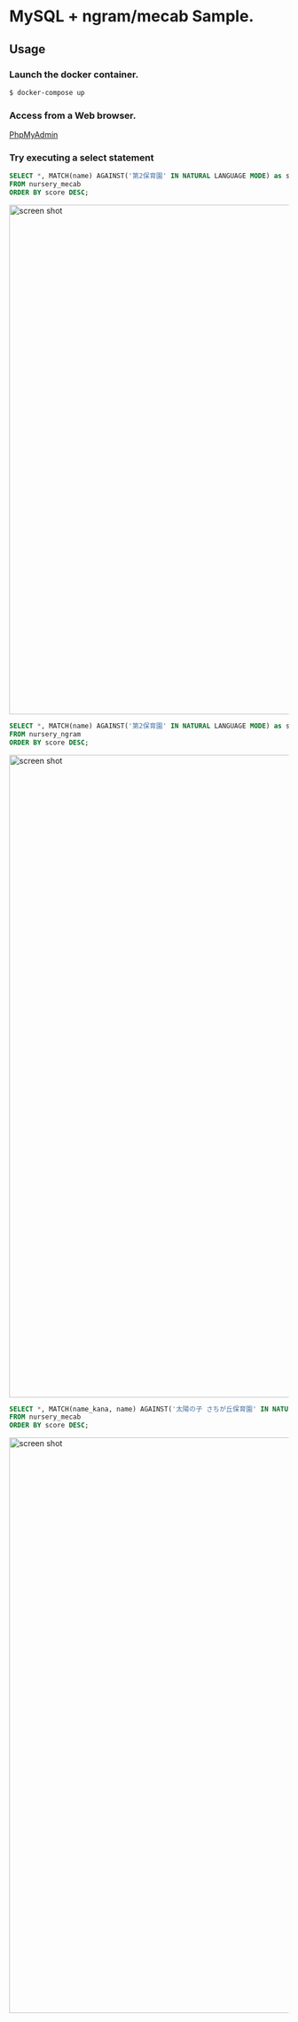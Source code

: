 # MySQL + ngram/mecab Sample.

## Usage

### Launch the docker container.
```zsh
$ docker-compose up
```

### Access from a Web browser.

[PhpMyAdmin](http://localhost:8080/)

### Try executing a select statement

```sql
SELECT *, MATCH(name) AGAINST('第2保育園' IN NATURAL LANGUAGE MODE) as score
FROM nursery_mecab
ORDER BY score DESC;
```

<img width="919" alt="screen shot" src="https://user-images.githubusercontent.com/174922/163512248-ee92374d-3038-4119-86b9-b23320ed5202.png">


```sql
SELECT *, MATCH(name) AGAINST('第2保育園' IN NATURAL LANGUAGE MODE) as score 
FROM nursery_ngram
ORDER BY score DESC;
```

<img width="1159" alt="screen shot" src="https://user-images.githubusercontent.com/174922/163512282-ff069c06-aa29-4d36-b176-eb9e035077a0.png">



```sql
SELECT *, MATCH(name_kana, name) AGAINST('太陽の子 さちが丘保育園' IN NATURAL LANGUAGE MODE) as score
FROM nursery_mecab
ORDER BY score DESC;
```

<img width="1038" alt="screen shot" src="https://user-images.githubusercontent.com/174922/163511962-84f186c2-b76c-4362-bf71-bd5f07060680.png">
